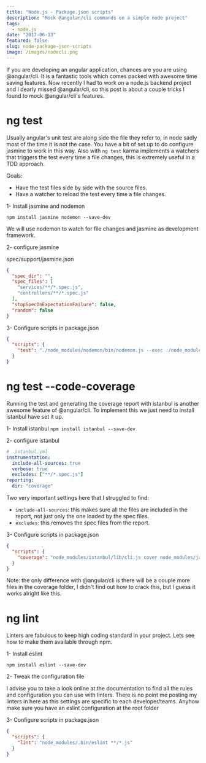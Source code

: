 ```yaml
---
title: "Node.js - Package.json scripts"
description: "Mock @angular/cli commands on a simple node project"
tags:
  - node.js
date: "2017-06-13"
featured: false
slug: node-package-json-scripts
image: /images/nodecli.png
---
```


If you are developing an angular application, chances are you are using @angular/cli. It is a fantastic tools which comes packed with awesome time saving features. Now recently I had to work on a node.js backend project and I dearly missed @angular/cli, so this post is about a couple tricks I found to mock @angular/cli's features.

# ng test

Usually angular's unit test are along side the file they refer to, in node sadly most of the time it is not the case. You have a bit of set up to do configure jasmine to work in this way. Also with `ng test` karma implements a watchers that triggers the test every time a file changes, this is extremely useful in a TDD approach.

Goals:
- Have the test files side by side with the source files.
- Have a watcher to reload the test every time a file changes.

1- Install jasmine and nodemon

`npm install jasmine nodemon --save-dev`

We will use nodemon to watch for file changes and jasmine as development framework.

2- configure jasmine

spec/support/jasmine.json
``` json
{
  "spec_dir": "",
  "spec_files": [
    "services/**/*.spec.js",
    "controllers/**/*.spec.js"
  ],
  "stopSpecOnExpectationFailure": false,
  "random": false
}
```

3- Configure scripts in package.json

``` json
{
  "scripts": {
    "test": "./node_modules/nodemon/bin/nodemon.js --exec ./node_modules/jasmine/bin/jasmine.js",
  }
}
```

# ng test --code-coverage

Running the test and generating the coverage report with istanbul is another awesome feature of @angular/cli. To implement this we just need to install istanbul have set it up.

1- Install istanbul
`npm install istanbul --save-dev`

2- configure istanbul

``` yaml
# .istanbul.yml
instrumentation:
  include-all-sources: true
  verbose: true
  excludes: ["**/*.spec.js"]
reporting:
  dir: "coverage"
```

Two very important settings here that I struggled to find:
- `include-all-sources`: this makes sure all the files are included in the report, not just only the one loaded by the spec files.
- `excludes`: this removes the spec files from the report.

3- Configure scripts in package.json

``` json
{
  "scripts": {
    "coverage": "node_modules/istanbul/lib/cli.js cover node_modules/jasmine/bin/jasmine.js"
  }
}
```

Note: the only difference with @angular/cli is there will be a couple more files in the coverage folder, I didn't find out how to crack this, but I guess it works alright like this.

# ng lint
Linters are fabulous to keep high coding standard in your project. Lets see how to make them available through npm.

1- Install eslint

`npm install eslint --save-dev`

2- Tweak the configuration file

I advise you to take a look online at the documentation to find all the rules and configuration you can use with linters. There is no point me posting my linters in here as this settings are specific to each developer/teams.
Anyhow make sure you have an eslint configuration at the root folder

3- Configure scripts in package.json

``` json
{
  "scripts": {
    "lint": "node_modules/.bin/eslint **/*.js"
  }
}
```
